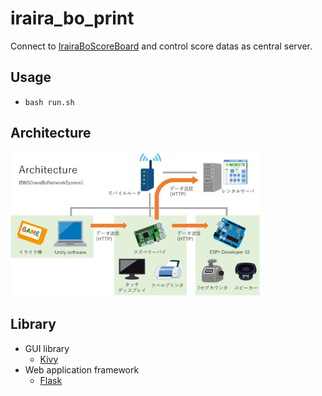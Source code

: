 # iraira_bo_print

Connect to [IrairaBoScoreBoard](https://github.com/Lchika/IrairaBoScoreBoard) and control score datas as central server.

## Usage
- `bash run.sh` 

## Architecture
<img src="https://github.com/Lchika/iraira_bo_print/blob/master/doc/IBNS_Architecture.png" width="400px">

## Library
- GUI library
  - [Kivy](https://kivy.org/#home)
- Web application framework
  - [Flask](http://flask.pocoo.org/)
